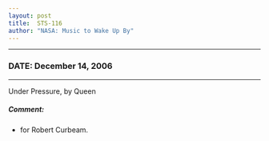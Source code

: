 ```yaml
---
layout: post
title:  STS-116
author: "NASA: Music to Wake Up By"
---
```


----
### DATE: December 14, 2006
----
Under Pressure, by Queen

##### Comment:
* for Robert Curbeam.
